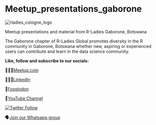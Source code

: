 
# Meetup_presentations_gaborone


![rladies_cologne_logo](https://github.com/rladies/meetup_presentations_gaborone/assets/53818579/b16bcd32-f6c7-40fe-b3ce-40db87a9731a)


Meetup presentations and material from R-Ladies Gaborone, Botswana

The Gaborone chapter of R-Ladies Global promotes diversity in the R community in Gaborone, Botswana whether new, aspiring or experienced users can contribute and learn in the data science community.


**Like, follow and subscribe to our socials:**

🧑‍🤝‍🧑[Meetup.com](https://www.meetup.com/rladies-gaborone/) 

👩🏽‍💼[LinkedIn](https://www.linkedin.com/company/r-ladies-gaborone/)

🐘[Fosstodon](https://fosstodon.org/@RLadiesGaborone)

🎥[YouTube Channel](https://www.youtube.com/channel/UCMzxf1PB54mTnWJVE8xdGlw)

[![Twitter Follow](https://img.shields.io/twitter/follow/RLadiesGaborone.svg?style=social)](https://twitter.com/RLadiesGaborone)

🗣️[Join our Whatsapp group](https://chat.whatsapp.com/HDisdZS7vlwA3yKJYpeUuh)
